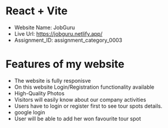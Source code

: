 # React + Vite

* Website Name: JobGuru
* Live Url: https://jobguru.netlify.app/
* Assignment_ID: assignment_category_0003

# Features of my website

* The website is fully responisve
* On this website Login/Registration functionality available
* High-Quality Photos
* Visitors will easily know about our company activities
* Users have to login or register first to see tour spots details.
* google login
* User will be able to add her won favourite tour spot
